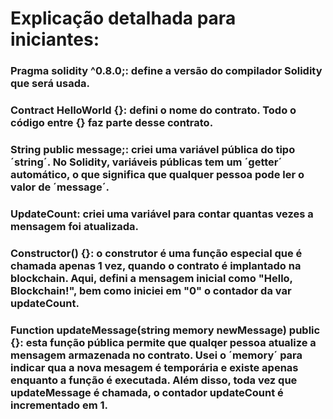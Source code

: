 # Explicação detalhada para iniciantes:

### Pragma solidity ^0.8.0;: define a versão do compilador Solidity que será usada.

### Contract HelloWorld {}: defini o nome do contrato. Todo o código entre {} faz parte desse contrato.

### String public message;: criei uma variável pública do tipo ´string´. No Solidity, variáveis públicas tem um ´getter´ automático, o que significa que qualquer pessoa pode ler o valor de ´message´.

### UpdateCount: criei uma variável para contar quantas vezes a mensagem foi atualizada. 

### Constructor() {}: o construtor é uma função especial que é chamada apenas 1 vez, quando o contrato é implantado na blockchain. Aqui, defini a mensagem inicial como "Hello, Blockchain!", bem como iniciei em "0" o contador da var updateCount.

### Function updateMessage(string memory newMessage) public {}: esta função pública permite que qualqer pessoa atualize a mensagem armazenada no contrato. Usei o ´memory´ para indicar qua a nova mesagem é temporária e existe apenas enquanto a função é executada. Além disso, toda vez que updateMessage é chamada, o contador updateCount é incrementado em 1.
